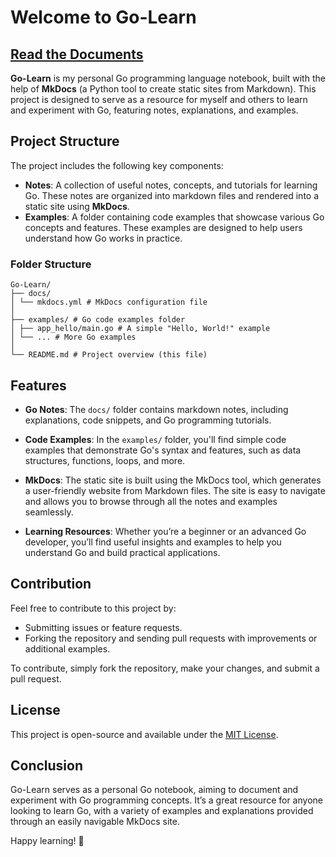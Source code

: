 # Welcome to Go-Learn

## [Read the Documents](https://hlop3z.github.io/go-learn/)

**Go-Learn** is my personal Go programming language notebook, built with the help of **MkDocs** (a Python tool to create static sites from Markdown). This project is designed to serve as a resource for myself and others to learn and experiment with Go, featuring notes, explanations, and examples.

## Project Structure

The project includes the following key components:

- **Notes**: A collection of useful notes, concepts, and tutorials for learning Go. These notes are organized into markdown files and rendered into a static site using **MkDocs**.
- **Examples**: A folder containing code examples that showcase various Go concepts and features. These examples are designed to help users understand how Go works in practice.

### Folder Structure

```plaintext
Go-Learn/
├── docs/
│ └── mkdocs.yml # MkDocs configuration file
│
├── examples/ # Go code examples folder
│ ├── app_hello/main.go # A simple "Hello, World!" example
│ └── ... # More Go examples
│
└── README.md # Project overview (this file)
```

## Features

- **Go Notes**: The `docs/` folder contains markdown notes, including explanations, code snippets, and Go programming tutorials.
- **Code Examples**: In the `examples/` folder, you'll find simple code examples that demonstrate Go's syntax and features, such as data structures, functions, loops, and more.

- **MkDocs**: The static site is built using the MkDocs tool, which generates a user-friendly website from Markdown files. The site is easy to navigate and allows you to browse through all the notes and examples seamlessly.

- **Learning Resources**: Whether you’re a beginner or an advanced Go developer, you’ll find useful insights and examples to help you understand Go and build practical applications.

## Contribution

Feel free to contribute to this project by:

- Submitting issues or feature requests.
- Forking the repository and sending pull requests with improvements or additional examples.

To contribute, simply fork the repository, make your changes, and submit a pull request.

## License

This project is open-source and available under the [MIT License](LICENSE).

## Conclusion

Go-Learn serves as a personal Go notebook, aiming to document and experiment with Go programming concepts. It’s a great resource for anyone looking to learn Go, with a variety of examples and explanations provided through an easily navigable MkDocs site.

Happy learning! 🚀

